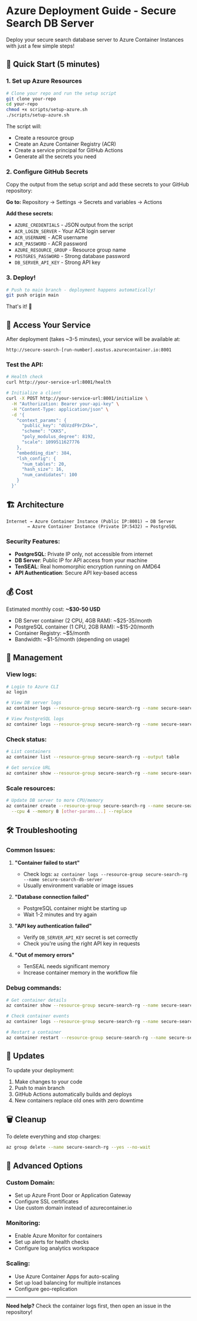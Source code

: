 # Azure Deployment Guide - Secure Search DB Server

Deploy your secure search database server to Azure Container Instances with just a few simple steps!

## 🚀 Quick Start (5 minutes)

### 1. Set up Azure Resources

```bash
# Clone your repo and run the setup script
git clone your-repo
cd your-repo
chmod +x scripts/setup-azure.sh
./scripts/setup-azure.sh
```

The script will:
- Create a resource group
- Create an Azure Container Registry (ACR)
- Create a service principal for GitHub Actions
- Generate all the secrets you need

### 2. Configure GitHub Secrets

Copy the output from the setup script and add these secrets to your GitHub repository:

**Go to:** Repository → Settings → Secrets and variables → Actions

**Add these secrets:**
- `AZURE_CREDENTIALS` - JSON output from the script
- `ACR_LOGIN_SERVER` - Your ACR login server
- `ACR_USERNAME` - ACR username  
- `ACR_PASSWORD` - ACR password
- `AZURE_RESOURCE_GROUP` - Resource group name
- `POSTGRES_PASSWORD` - Strong database password
- `DB_SERVER_API_KEY` - Strong API key

### 3. Deploy!

```bash
# Push to main branch - deployment happens automatically!
git push origin main
```

That's it! 🎉

## 📡 Access Your Service

After deployment (takes ~3-5 minutes), your service will be available at:
```
http://secure-search-[run-number].eastus.azurecontainer.io:8001
```

### Test the API:
```bash
# Health check
curl http://your-service-url:8001/health

# Initialize a client
curl -X POST http://your-service-url:8001/initialize \
  -H "Authorization: Bearer your-api-key" \
  -H "Content-Type: application/json" \
  -d '{
    "context_params": {
      "public_key": "dGVzdF9rZXk=",
      "scheme": "CKKS",
      "poly_modulus_degree": 8192,
      "scale": 1099511627776
    },
    "embedding_dim": 384,
    "lsh_config": {
      "num_tables": 20,
      "hash_size": 16,
      "num_candidates": 100
    }
  }'
```

## 🏗️ Architecture

```
Internet → Azure Container Instance (Public IP:8001) → DB Server
        → Azure Container Instance (Private IP:5432) → PostgreSQL
```

### Security Features:
- **PostgreSQL**: Private IP only, not accessible from internet
- **DB Server**: Public IP for API access from your machine
- **TenSEAL**: Real homomorphic encryption running on AMD64
- **API Authentication**: Secure API key-based access

## 💰 Cost

Estimated monthly cost: **~$30-50 USD**
- DB Server container (2 CPU, 4GB RAM): ~$25-35/month
- PostgreSQL container (1 CPU, 2GB RAM): ~$15-20/month  
- Container Registry: ~$5/month
- Bandwidth: ~$1-5/month (depending on usage)

## 🔧 Management

### View logs:
```bash
# Login to Azure CLI
az login

# View DB server logs
az container logs --resource-group secure-search-rg --name secure-search-db-server

# View PostgreSQL logs  
az container logs --resource-group secure-search-rg --name secure-search-postgres
```

### Check status:
```bash
# List containers
az container list --resource-group secure-search-rg --output table

# Get service URL
az container show --resource-group secure-search-rg --name secure-search-db-server --query ipAddress.fqdn --output tsv
```

### Scale resources:
```bash
# Update DB server to more CPU/memory
az container create --resource-group secure-search-rg --name secure-search-db-server \
  --cpu 4 --memory 8 [other-params...] --replace
```

## 🛠️ Troubleshooting

### Common Issues:

1. **"Container failed to start"**
   - Check logs: `az container logs --resource-group secure-search-rg --name secure-search-db-server`
   - Usually environment variable or image issues

2. **"Database connection failed"**
   - PostgreSQL container might be starting up
   - Wait 1-2 minutes and try again

3. **"API key authentication failed"**  
   - Verify `DB_SERVER_API_KEY` secret is set correctly
   - Check you're using the right API key in requests

4. **"Out of memory errors"**
   - TenSEAL needs significant memory
   - Increase container memory in the workflow file

### Debug commands:
```bash
# Get container details
az container show --resource-group secure-search-rg --name secure-search-db-server

# Check container events
az container logs --resource-group secure-search-rg --name secure-search-db-server --follow

# Restart a container
az container restart --resource-group secure-search-rg --name secure-search-db-server
```

## 🔄 Updates

To update your deployment:
1. Make changes to your code
2. Push to main branch
3. GitHub Actions automatically builds and deploys
4. New containers replace old ones with zero downtime

## 🗑️ Cleanup

To delete everything and stop charges:
```bash
az group delete --name secure-search-rg --yes --no-wait
```

## 🚀 Advanced Options

### Custom Domain:
- Set up Azure Front Door or Application Gateway
- Configure SSL certificates
- Use custom domain instead of azurecontainer.io

### Monitoring:
- Enable Azure Monitor for containers
- Set up alerts for health checks  
- Configure log analytics workspace

### Scaling:
- Use Azure Container Apps for auto-scaling
- Set up load balancing for multiple instances
- Configure geo-replication

---

**Need help?** Check the container logs first, then open an issue in the repository!